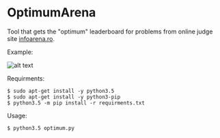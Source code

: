# OptimumArena
Tool that gets the "optimum" leaderboard for problems from online judge site [infoarena.ro](http://www.infoarena.ro).

Example:

![alt text](http://i.imgur.com/QxsPXRj.png)

Requirments:

```
$ sudo apt-get install -y python3.5
$ sudo apt-get install -y python3-pip
$ python3.5 -m pip install -r requirments.txt
```

Usage:

```
$ python3.5 optimum.py
```
